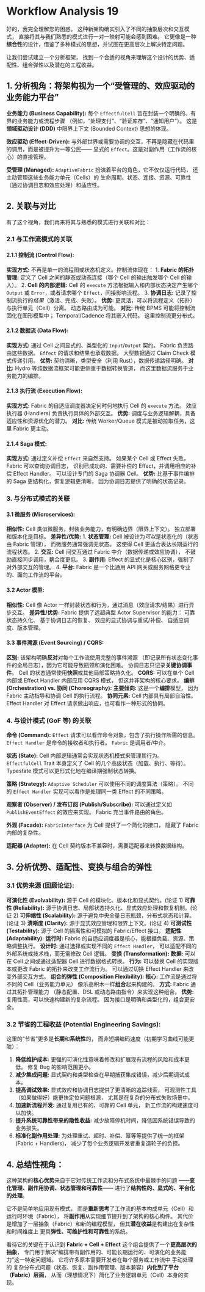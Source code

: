 # Workflow Analysis 19

好的，我完全理解您的困惑。
这种新架构确实引入了不同的抽象层次和交互模式，
直接将其与我们熟悉的模式进行一对一映射可能会感到困难。
它更像是一种**综合性**的设计，借鉴了多种模式的思想，并试图在更高层次上解决特定问题。

让我们尝试建立一个分析框架，
找到一个合适的视角来理解这个设计的优势、适配性、组合弹性以及潜在的工程收益。

## 1. 分析视角：将架构视为一个“受管理的、效应驱动的业务能力平台”

**业务能力 (Business Capability):**
    每个 `EffectfulCell` 旨在封装一个明确的、有界的业务能力或流程步骤
    （例如，“处理支付”、“验证库存”、“通知用户”）。
    这是**领域驱动设计 (DDD)** 中限界上下文 (Bounded Context) 思想的体现。

**效应驱动 (Effect-Driven):**
    与外部世界或需要协调的交互，不再是隐藏在代码里的调用，而是被提升为一等公民——
    显式的 `Effect`。这是对副作用（工作流的核心）的直接管理。

**受管理 (Managed):**
    `AdaptiveFabric` 扮演着平台的角色，它不仅仅运行代码，
    还主动管理这些业务能力单元（Cells）的
    生命周期、状态、连接、资源、可靠性（通过协调日志和效应处理）和适应性。

## 2. 关联与对比

有了这个视角，我们再来将其与熟悉的模式进行关联和对比：

### 2.1 与工作流模式的关联

#### 2.1.1 **控制流 (Control Flow):**

  **实现方式:**
    不再是单一的流程图或状态机定义。控制流体现在：
        1. **Fabric 的拓扑管理:** 定义了 Cell 之间的静态或动态连接（哪个 Cell 的输出触发哪个 Cell 的输入）。
        2. **Cell 的内部逻辑:** Cell 的 `execute` 方法根据输入和内部状态决定产生哪个 `Output` 或 `Error`，或者请求哪个 `Effect`，间接影响流程。
        3. **协调日志:** 记录了控制流执行的*结果*（激活、完成、失败）。
  **优势:**
    更灵活，可以将流程定义（拓扑）与执行单元（Cell）分离。
    动态路由成为可能。
  **对比:**
    传统 BPMS 可能将控制流固化在图形模型中；
    Temporal/Cadence 将其嵌入代码。
    这里控制流更分布式。

#### 2.1.2 **数据流 (Data Flow):**

  **实现方式:**
    通过 Cell 之间显式的、类型化的 `Input`/`Output` 契约。
    Fabric 负责路由这些数据。
    `Effect` 的请求和结果也承载数据。
    大型数据通过 Claim Check 模式传递引用。
  **优势:**
    契约清晰，类型安全（利用 Rust），数据传递路径明确。
  **对比:**
    Hydro 等纯数据流框架可能更侧重于数据转换管道，
    而这里数据流服务于业务能力的编排。

#### 2.1.3 **执行流 (Execution Flow):**

  **实现方式:**
    Fabric 的自适应调度器决定何时何地执行 Cell 的 `execute` 方法。
    效应执行器 (Handlers) 负责执行具体的外部交互。
  **优势:**
    调度与业务逻辑解耦，具备适应性和资源优化的潜力。
  **对比:**
    传统 Worker/Queue 模式是被动拉取任务，这里 Fabric 更主动。

#### 2.1.4 **Saga 模式:**
  
  **实现方式:**
    通过定义补偿 `Effect` 来自然支持。
    如果某个 Cell 或 Effect 失败，Fabric 可以查询协调日志，
    识别已成功的、需要补偿的 Effect，并调用相应的补偿 Effect Handler。
    可以设计专门的 Saga 协调器 Cell。
  **优势:**
    比基于事件编排的 Saga 更结构化，恢复逻辑更清晰，
    因为协调日志提供了明确的状态记录。

### 3. 与分布式模式的关联

#### 3.1 **微服务 (Microservices):**

**相似性:**
        Cell 类似微服务，封装业务能力，有明确边界（限界上下文）。
        独立部署和版本化是目标。
**差异性/优势:**
        1. **状态管理:**
            Cell 被设计为*可以*是状态化的（状态由 Fabric 管理），
            而微服务通常强调无状态。
            这使得 Cell 更适合表达长期运行的流程状态。
        2. **交互:**
           Cell 间交互通过 Fabric 中介（数据传递或效应协调），
           不鼓励直接同步调用，耦合度更低。
        3. **副作用:**
           Effect 的显式化是核心区别，强制了对外部交互的管理。
        4. **平台:**
           Fabric 是一个比通用 API 网关或服务网格更专业的、面向工作流的平台。

#### 3.2 **Actor 模型:**

**相似性:**
    Cell 像 Actor 一样封装状态和行为，通过消息（效应请求/结果）进行异步交互。
**差异性/优势:**
    Fabric 提供了远超典型 Actor Supervisor 的能力：
        可靠状态持久化、
        基于协调日志的恢复、
        效应的显式协调与重试/补偿、
        自适应调度、版本管理。

#### 3.3 **事件溯源 (Event Sourcing) / CQRS:**

**区别:**
    该架构明确**反对**对每个工作流使用完整的事件溯源
    （即记录所有状态变化事件的全局日志），因为它可能导致瓶颈和演化困难。
    协调日志只记录**关键协调事件**。
    Cell 的状态通常使用**快照**或其他局部策略持久化。
**CQRS:**
    可以在单个 Cell 内部或 Effect Handler 内部应用 CQRS 模式，
    但这并非架构的核心要求。
**编排 (Orchestration) vs. 协同 (Choreography):**
  **主要倾向:**
    这是一个**编排**模型，
    因为 Fabric 主动指导和协调 Cell 的执行流程。
  **协同元素:**
    Cell 内部具有局部自治性。
    Effect Handler 对 Effect 请求做出响应，也可看作一种形式的协同。

### 4. 与设计模式 (GoF 等) 的关联

**命令 (Command):**
    `Effect` 请求可以看作命令对象，包含了执行操作所需的信息。
    `Effect Handler` 是命令的接收者和执行者。
    `Fabric` 是调用者/中介。

**状态 (State):**
    Cell 内部逻辑通常会实现状态机模式来管理其行为。
    `EffectfulCell` Trait 本身定义了 Cell 的几个高级状态（加载、执行、等待）。
    Typestate 模式可以更形式化地在编译期强制状态转换。

**策略 (Strategy):**
    `Adaptive Scheduler` 可以使用不同的调度算法（策略）。
    不同的 `Effect Handler` 实现可以看作是处理同一类 Effect 的不同策略。

**观察者 (Observer) / 发布订阅 (Publish/Subscribe):**
    可以通过定义如 `PublishEventEffect` 的效应来实现。
    Fabric 充当事件路由的角色。

**外观 (Facade):**
    `FabricInterface` 为 Cell 提供了一个简化的接口，
    隐藏了 Fabric 内部的复杂性。

**适配器 (Adapter):**
    在 Cell 契约版本不兼容时，需要适配器来转换数据结构。

## 3. 分析优势、适配性、变换与组合的弹性

### 3.1 **优势来源 (回顾论证):**

  **可演化性 (Evolvability):**
    源于 Cell 的模块化、版本化和显式契约。(论证 1)
  **可靠性 (Reliability):**
    源于协调日志、局部状态持久化、显式效应处理和恢复机制。(论证 2)
  **可伸缩性 (Scalability):**
    源于避免中央全量日志瓶颈，分布式状态和计算。(论证 3)
  **清晰度 (Clarity):**
    源于显式效应管理和限界上下文。(论证 4)
  **可测试性 (Testability):**
    源于 Cell 的隔离性和可模拟的 Fabric/Effect 接口。
  **适配性 (Adaptability):**
    **运行时:**
        Fabric 的自适应调度器是核心，能根据负载、资源、策略调整执行。
    **设计时:**
        通过选择或实现不同的 `Effect Handler`，
        可以适配不同的外部系统或技术栈，而无需修改 Cell 逻辑。
  **变换 (Transformation):**
    **数据:**
        可以在 Cell 之间或通过适配器 Cell 进行数据格式转换。
    **行为:**
        可以替换 Cell 的实现版本或更改 Fabric 的拓扑来改变工作流行为。
        可以通过切换 Effect Handler 来改变外部交互方式。
  **组合的弹性 (Composition Flexibility):**
    **核心:**
        工作流是通过将不同的 Cell（业务能力单元）
        像乐高积木一样**组合**起来构建的。
    **方式:**
        Fabric 通过其拓扑管理能力
        （静态配置、DSL 或动态路由指令）来实现这种组合。
    **优势:**
        复用性高，可以快速构建新的复杂流程。
        因为接口是明确和类型化的，组合更安全。

### 3.2 **节省的工程收益 (Potential Engineering Savings):**

这里的“节省”更多是**长期**和**系统性**的，
而非短期编码速度（初期学习曲线可能更陡）：

1. **降低维护成本:**
    更强的可演化性意味着修改和扩展现有流程的风险和成本更低。
    修复 Bug 的影响范围更小。
2. **减少集成问题:**
    显式契约和类型检查在早期捕获集成错误，减少后期调试成本。
3. **提高调试效率:**
    显式效应和协调日志提供了更清晰的追踪线索，
    可观测性工具（如果做得好）能更快定位问题根源，
    尤其是在复杂的分布式失败场景中。
4. **加速新流程开发:**
    通过复用已有的、可靠的 Cell 单元，
    新工作流的构建速度可以加快。
5. **提升系统可靠性带来的隐性收益:**
    减少故障停机时间，降低因系统错误导致的业务损失。
6. **标准化副作用处理:**
   为处理重试、超时、补偿、幂等等提供了统一的框架 (Fabric + Handlers)，
   减少了每个业务逻辑开发者重复造轮子的负担。

## 4. **总结性视角：**

这种架构的**核心优势**来自于它对传统工作流和分布式系统中最棘手的问题
——**变化管理、副作用协调、状态管理和可靠性**——
进行了**结构性的、显式的、平台化的处理**。

它不是简单地应用现有模式，
而是**重新思考**了工作流的基本构成单元（Cell）和运行时环境（Fabric），
将**副作用**从实现细节提升到了架构的核心构件。
其代价是增加了一层抽象（Fabric）和新的编程模型，
但其**潜在收益**是构建出在复杂性和时间维度上
更具**弹性、可维护性和可靠性**的系统。

看待它的关键在于认识到 **Fabric + Cell + Effect**
这个组合提供了一个**更高层次的抽象**，
专门用于解决“编排带有副作用的、可能长期运行的、可演化的业务能力”这一特定问题域。
它将许多原本需要开发者在每个服务或工作流中
手动处理的
复杂分布式问题（状态、恢复、副作用管理、版本兼容）**内化到了平台（Fabric）层面**，
从而（理想情况下）简化了业务逻辑单元（Cell）本身的实现。
